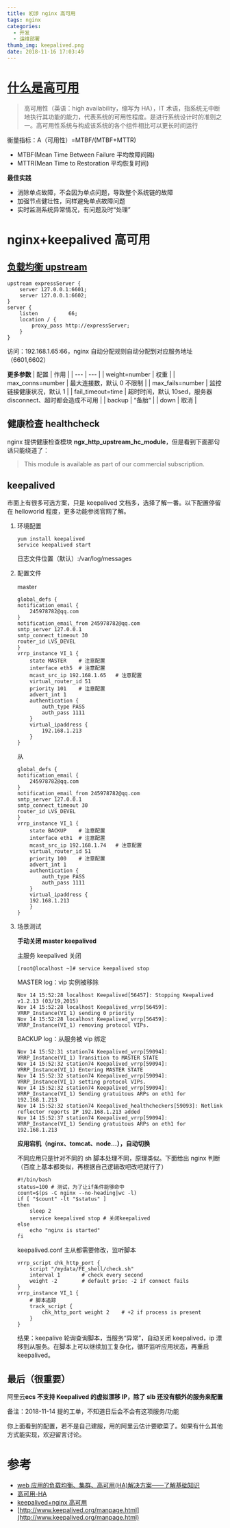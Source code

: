 ```yaml
---
title: 初涉 nginx 高可用
tags: nginx
categories:
  - 开发
  - 运维部署
thumb_img: keepalived.png
date: 2018-11-16 17:03:49
---
```


# [什么是高可用](https://zh.wikipedia.org/zh-hans/%E9%AB%98%E5%8F%AF%E7%94%A8%E6%80%A7)

> 高可用性（英语：high availability，缩写为 HA），IT 术语，指系统无中断地执行其功能的能力，代表系统的可用性程度。是进行系统设计时的准则之一。高可用性系统与构成该系统的各个组件相比可以更长时间运行

衡量指标：A（可用性）=MTBF/(MTBF+MTTR)

- MTBF(Mean Time Between Failure 平均故障间隔)
- MTTR(Mean Time to Restoration 平均恢复时间)

**最佳实践**

- 消除单点故障，不会因为单点问题，导致整个系统链的故障
- 加强节点健壮性，同样避免单点故障问题
- 实时监测系统异常情况，有问题及时“处理”

# nginx+keepalived 高可用

## [负载均衡 upstream](http://nginx.org/en/docs/http/ngx_http_upstream_module.html)

```
upstream expressServer {
    server 127.0.0.1:6601;
    server 127.0.0.1:6602;
}
server {
    listen          66;
    location / {
        proxy_pass http://expressServer;
    }
}
```

访问：192.168.1.65:66，nginx 自动分配规则自动分配到对应服务地址（6601,6602）

**更多参数**
| 配置 | 作用 |
| --- | --- |
| weight=number | 权重 |
| max_conns=number | 最大连接数，默认 0 不限制 |
| max_fails=number | 监控链接健康状况，默认 1 |
| fail_timeout=time | 超时时间，默认 10sed，服务器 disconnect、超时都会造成不可用 |
| backup | “备胎“ |
| down | 取消 |

## 健康检查 healthcheck

nginx 提供健康检查模块 **ngx_http_upstream_hc_module**，但是看到下面那句话只能绕道了：

> This module is available as part of our commercial subscription.

## keepalived

市面上有很多可选方案，只是 keepalived 文档多，选择了解一番。以下配置停留在 helloworld 程度，更多功能参阅官网了解。

1. 环境配置

   ```
   yum install keepalived
   service keepalived start
   ```

   日志文件位置（默认）:/var/log/messages

2. 配置文件

   master

   ```
   global_defs {
   notification_email {
       245978782@qq.com
   }
   notification_email_from 245978782@qq.com
   smtp_server 127.0.0.1
   smtp_connect_timeout 30
   router_id LVS_DEVEL
   }
   vrrp_instance VI_1 {
       state MASTER    # 注意配置
       interface eth5  # 注意配置
       mcast_src_ip 192.168.1.65   # 注意配置
       virtual_router_id 51
       priority 101    # 注意配置
       advert_int 1
       authentication {
           auth_type PASS
           auth_pass 1111
       }
       virtual_ipaddress {
           192.168.1.213
       }
   }
   ```

   从

   ```
   global_defs {
   notification_email {
       245978782@qq.com
   }
   notification_email_from 245978782@qq.com
   smtp_server 127.0.0.1
   smtp_connect_timeout 30
   router_id LVS_DEVEL
   }
   vrrp_instance VI_1 {
       state BACKUP    # 注意配置
       interface eth1  # 注意配置
       mcast_src_ip 192.168.1.74   # 注意配置
       virtual_router_id 51
       priority 100    # 注意配置
       advert_int 1
       authentication {
           auth_type PASS
           auth_pass 1111
       }
       virtual_ipaddress {
       192.168.1.213
       }
   }
   ```

3. 场景测试

   **手动关闭 master keepalived**

   主服务 keepalived 关闭

   ```
   [root@localhost ~]# service keepalived stop
   ```

   MASTER log：vip 实例被移除

   ```
   Nov 14 15:52:28 localhost Keepalived[56457]: Stopping Keepalived v1.2.13 (03/19,2015)
   Nov 14 15:52:28 localhost Keepalived_vrrp[56459]: VRRP_Instance(VI_1) sending 0 priority
   Nov 14 15:52:28 localhost Keepalived_vrrp[56459]: VRRP_Instance(VI_1) removing protocol VIPs.
   ```

   BACKUP log：从服务被 vip 绑定

   ```
   Nov 14 15:52:31 station74 Keepalived_vrrp[59094]: VRRP_Instance(VI_1) Transition to MASTER STATE
   Nov 14 15:52:32 station74 Keepalived_vrrp[59094]: VRRP_Instance(VI_1) Entering MASTER STATE
   Nov 14 15:52:32 station74 Keepalived_vrrp[59094]: VRRP_Instance(VI_1) setting protocol VIPs.
   Nov 14 15:52:32 station74 Keepalived_vrrp[59094]: VRRP_Instance(VI_1) Sending gratuitous ARPs on eth1 for 192.168.1.213
   Nov 14 15:52:32 station74 Keepalived_healthcheckers[59093]: Netlink reflector reports IP 192.168.1.213 added
   Nov 14 15:52:37 station74 Keepalived_vrrp[59094]: VRRP_Instance(VI_1) Sending gratuitous ARPs on eth1 for 192.168.1.213
   ```

   **应用宕机（nginx、tomcat、node...），自动切换**

   不同应用只是针对不同的 sh 脚本处理不同，原理类似。下面给出 nginx 判断（百度上基本都类似，再根据自己逻辑改吧改吧就行了）

   ```
   #!/bin/bash
   status=100 # 测试，为了让if条件能够命中
   count=$(ps -C nginx --no-heading|wc -l)
   if [ "$count" -lt "$status" ]
   then
       sleep 2
       service keepalived stop # 关闭keepalived
   else
       echo "nginx is started"
   fi
   ```

   keepalived.conf 主从都需要修改，监听脚本

   ```
   vrrp_script chk_http_port {
       script "/mydata/FE_shell/check.sh"
       interval 1       # check every second
       weight -2        # default prio: -2 if connect fails
   }
   vrrp_instance VI_1 {
       # 脚本追踪
       track_script {
           chk_http_port weight 2    # +2 if process is present
       }
   }
   ```

   结果：keepalive 轮询查询脚本，当服务“异常”，自动关闭 keepalived，ip 漂移到从服务。在脚本上可以继续加工复杂化，循环监听应用状态，再重启 keepalived。

## 最后（很重要）

阿里云**ecs 不支持 Keepalived 的虚拟漂移 IP，除了 slb 还没有额外的服务来配置**

备注：2018-11-14 提的工单，不知道日后会不会有这项服务/功能

你上面看到的配置，若不是自己建服，用的阿里云估计要歇菜了。如果有什么其他方式能实现，欢迎留言讨论。

# 参考

- [web 应用的负载均衡、集群、高可用(HA)解决方案——了解基础知识](http://aokunsang.iteye.com/blog/2053719)
- [高可用-HA](https://zh.wikipedia.org/wiki/%E9%AB%98%E5%8F%AF%E7%94%A8%E6%80%A7)
- [keepalived+nginx 高可用](https://blog.csdn.net/e421083458/article/details/30092795)
- [http://www.keepalived.org/manpage.html](http://www.keepalived.org/manpage.html)

